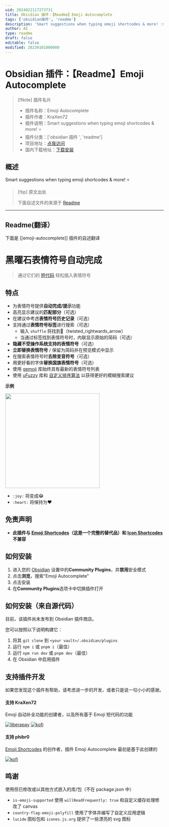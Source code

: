 ```yaml
---
uid: 2024022117273731
title: Obsidian 插件：【Readme】Emoji Autocomplete
tags: ['obsidian插件', 'readme']
description: 'Smart suggestions when typing emoji shortcodes & more! :star:'
author: AI
type: readme
draft: false
editable: false
modified: 20230101000000
---
```


# Obsidian 插件：【Readme】Emoji Autocomplete

> [!Note] 插件名片
> - 插件名称：Emoji Autocomplete
> - 插件作者：KraXen72
> - 插件说明：Smart suggestions when typing emoji shortcodes & more! :star:
> - 插件分类：['obsidian 插件 ', 'readme']
> - 项目地址：[点我访问](https://github.com/KraXen72/obsidian-emoji-autocomplete)
> - 国内下载地址：[下载安装](https://pkmer.cn/products/plugin/pluginMarket/?emoji-autocomplete)

## 概述

Smart suggestions when typing emoji shortcodes & more! :star:

> [!tip] 原文出处
>
>下面自述文件的来源于 [Readme](https://ghproxy.net/https://raw.githubusercontent.com/KraXen72/obsidian-emoji-autocomplete/master/README.md)

---

## Readme(翻译）

下面是 [[emoji-autocomplete]] 插件的自述翻译

# 黑曜石表情符号自动完成

<!-- ![GitHub all releases](https://img.shields.io/github/downloads/phibr0/obsidian-emoji-shortcodes/total) -->

> 通过它们的 [短代码](https://emojibase.dev/shortcodes/) 轻松插入表情符号

## 特点

- 为表情符号提供**自动完成/提示**功能
- 高亮显示建议的**匹配部分**（可选）
- 在建议中考虑**表情符号历史记录**（可选）
- 支持通过**表情符号标签**进行搜索（可选）
  - 输入 `shuffle` 将找到🔀（twisted_rightwards_arrow）
  - 当通过标签找到表情符号时，内联显示原始的简码（可选）
- **隐藏不受操作系统支持的表情符号**（可选）
- **立即替换表情符号** / 保留为简码并在预览模式中显示
- 在搜索表情符号时**去除变音符号**（可选）
- 用更好看的字体**替换国旗表情符号**（可选）
- 使用 [gemoji](https://github.com/wooorm/gemoji) 库始终具有最新的表情符号列表
- 使用 [uFuzzy](https://github.com/leeoniya/uFuzzy) 库和 [自定义排序算法](https://github.com/KraXen72/obsidian-emoji-autocomplete/blob/master/src/main.ts#L148) 以获得更好的模糊搜索建议

**示例**

<p>
    <img height="300" src="https://github.com/KraXen72/obsidian-emoji-autocomplete/assets/21956756/7408384f-2f5e-4edb-8db3-fcfdc685e139">
	<!-- <img width="500" align="right" src="https://user-images.githubusercontent.com/59741989/129605183-1295bfbb-760d-4b45-bf94-452f38f2b54c.gif"> -->
</p>

- `:joy:` 将变成😂
- `:heart:` 将保持为:heart:

## 免责声明

- **此插件与 [Emoji Shortcodes](https://github.com/phibr0/obsidian-emoji-shortcodes)（这是一个完整的替代品）和 [Icon Shortcodes](https://github.com/aidenlx/obsidian-icon-shortcodes) 不兼容**

## 如何安装

1. 进入您的 [Obsidian](https://www.obsidian.md) 设置中的**Community Plugins**，并**禁用**安全模式
2. 点击**浏览**，搜索“Emoji Autocomplete”
3. 点击安装
4. 在**Community Plugins**选项卡中切换插件打开

## 如何安装（来自源代码）

目前，该插件尚未发布到 Obsidian 插件商店。

您可以按照以下说明构建它：

1. 将其 `git clone` 到 `<your vault>/.obsidian/plugins`
2. 运行 `npm i` 或 `pnpm i`（最佳）
3. 运行 `npm run dev` 或 `pnpm dev`（最佳）
4. 在 Obsidian 中启用插件

## 支持插件开发

如果您发现这个插件有帮助，请考虑进一步的开发，或者只是说一句小小的感谢。

#### 支持 KraXen72

Emoji 自动补全功能的创建者，以及所有基于 Emoji 短代码的功能

[![liberapay](https://liberapay.com/assets/widgets/donate.svg)](https://liberapay.com/KraXen72) [![kofi](https://ko-fi.com/img/githubbutton_sm.svg)](https://ko-fi.com/kraxen72)

#### 支持 phibr0

[Emoji Shortcodes](https://github.com/phibr0/obsidian-emoji-shortcodes) 的创作者，插件 Emoji Autocomplete 最初是基于此创建的

[![kofi](https://ko-fi.com/img/githubbutton_sm.svg)](https://ko-fi.com/phibr0)

## 鸣谢

使用但已修改或以其他方式嵌入的库/包（不在 package.json 中）

- `is-emoji-supported` 使用 `willReadFrequently: true` 和自定义缓存处理修改了 canvas
- `country-flag-emoji-polyfill` 使用了字体并编写了自定义应用逻辑
- `lucide` 图标包和 `icones.js.org` 提供了一些漂亮的 svg 图标



